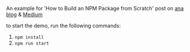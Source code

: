 An example for 'How to Build an NPM Package from Scratch' post on [ana blog](http://) & [Medium](http://)

to start the demo, run the following commands: 
1. `npm install`
2. `npm run start`